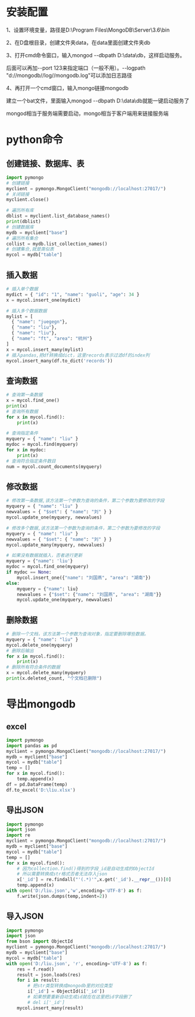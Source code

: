 # 安装配置

1、设置环境变量，路径是D:\Program Files\MongoDB\Server\3.6\bin

2、在D盘根目录，创建文件夹data，在data里面创建文件夹db

3、打开cmd命令窗口，输入mongod --dbpath D:\data\db，这样启动服务。

后面可以再加--port 123来指定端口（一般不用）。--logpath "d://mongodb//log//mongodb.log"可以添加日志路径

4、再打开一个cmd窗口，输入mongo链接mongodb

建立一个bat文件，里面输入mongod --dbpath D:\data\db就能一键启动服务了

mongod相当于服务端需要启动，mongo相当于客户端用来链接服务端

# python命令

## 创建链接、数据库、表

```python
import pymongo
# 创建链接
myclient = pymongo.MongoClient("mongodb://localhost:27017/")
# 关闭链接
myclient.close()
```

```python
# 遍历所有库
dblist = myclient.list_database_names()
print(dblist)
# 创建数据库
mydb = myclient["base"]
# 遍历所有集合
collist = mydb.list_collection_names()
# 创建集合,就是类似表
mycol = mydb["table"]
```

## 插入数据

```python
# 插入单个数据
mydict = { "id": "1", "name": "guoli", "age": 34 }
x = mycol.insert_one(mydict) 

# 插入多个数据数据
mylist = [
  { "name": "juegegn"},
  { "name": "liu"},
  { "name": "liu"},
  { "name": "ft", "area": "杭州"}
]
x = mycol.insert_many(mylist)
# 插入pandas,把df转换成dict，这里records表示过滤df的index列
mycol.insert_many(df.to_dict('records'))
```

## 查询数据

```python
# 查询第一条数据
x = mycol.find_one()
print(x)
# 查询所有数据
for x in mycol.find():
    print(x)

# 查询指定条件
myquery = { "name": "liu" }
mydoc = mycol.find(myquery)
for x in mydoc:
    print(x)
# 查询符合指定条件数目
num = mycol.count_documents(myquery)
```

## 修改数据

```python
# 修改第一条数据,该方法第一个参数为查询的条件，第二个参数为要修改的字段
myquery = { "name": "liu" }
newvalues = { "$set": { "name": "刘" } }
mycol.update_one(myquery, newvalues)

# 修改多个数据,该方法第一个参数为查询的条件，第二个参数为要修改的字段
myquery = { "name": "liu" }
newvalues = { "$set": { "name": "刘" } }
mycol.update_many(myquery, newvalues)

# 如果没有数据就插入，否者进行更新
myquery = {"name": 'liu'}
mydoc = mycol.find_one(myquery)
if mydoc == None:
    mycol.insert_one({"name": "刘国燕", "area": "湖南"})
else:
    myquery = {"name": liu}
    newvalues = {"$set": {"name": "刘国燕", "area": "湖南"}}
    mycol.update_one(myquery, newvalues)
```

## 删除数据

```python
# 删除一个文档，该方法第一个参数为查询对象，指定要删除哪些数据。
myquery = { "name": "liu" }
mycol.delete_one(myquery)
# 删除后输出
for x in mycol.find():
    print(x)
# 删除所有符合条件的数据
x = mycol.delete_many(myquery)
print(x.deleted_count, "个文档已删除")
```



# 导出mongodb

## excel

```python
import pymongo
import pandas as pd
myclient = pymongo.MongoClient("mongodb://localhost:27017/")
mydb = myclient["base"]
mycol = mydb["table"]
temp = []
for x in mycol.find():
    temp.append(x)
df = pd.DataFrame(temp)
df.to_excel('D:\liu.xlsx')
```

## 导出JSON

```python
import pymongo
import json
import re
myclient = pymongo.MongoClient("mongodb://localhost:27017/")
mydb = myclient["base"]
mycol = mydb["table"]
temp = []
for x in mycol.find():
    # 因为collection.find()得到的字段_id是自动生成的ObjectId
    # 所以需要转换成str格式否者无法存入json
    x['_id'] = re.findall("'(.*)'",x.get('_id').__repr__())[0]
    temp.append(x)
with open('D:/liu.json','w',encoding='UTF-8') as f:
  	f.write(json.dumps(temp,indent=2))
```

## 导入JSON

```python
import pymongo
import json
from bson import ObjectId
myclient = pymongo.MongoClient("mongodb://localhost:27017/")
mydb = myclient["base"]
mycol = mydb["table"]
with open('D:/liu.json', 'r', encoding='UTF-8') as f:
    res = f.read()
    result = json.loads(res)
    for i in result:
        # 把str类型转换成mongodb里的对应类型
        i['_id'] = ObjectId(i['_id'])
        # 如果想要重新自动生成id就在在这里把id字段删了
        # del i['_id']
    mycol.insert_many(result)
```

